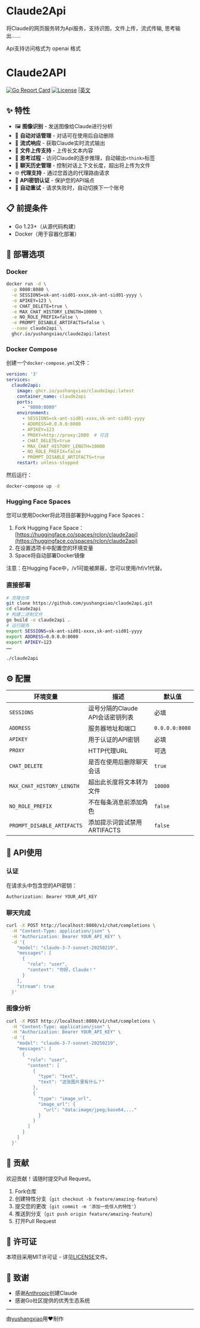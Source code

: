 # Claude2Api
将Claude的网页服务转为Api服务，支持识图，文件上传，流式传输, 思考输出……

Api支持访问格式为 openai 格式

# Claude2API
[![Go Report Card](https://goreportcard.com/badge/github.com/yushangxiao/claude2api)](https://goreportcard.com/report/github.com/yushangxiao/claude2api)
[![License](https://img.shields.io/github/license/yushangxiao/claude2api)](LICENSE)
|[英文](https://github.com/yushangxiao/claude2api/edit/main/README.md)

## ✨ 特性
- 🖼️ **图像识别** - 发送图像给Claude进行分析
- 📝 **自动对话管理** - 对话可在使用后自动删除
- 🌊 **流式响应** - 获取Claude实时流式输出
- 📁 **文件上传支持** - 上传长文本内容
- 🧠 **思考过程** - 访问Claude的逐步推理，自动输出`<think>`标签
 - 🔄 **聊天历史管理** - 控制对话上下文长度，超出将上传为文件
 - 🌐 **代理支持** - 通过您首选的代理路由请求
 - 🔐 **API密钥认证** - 保护您的API端点
 - 🔁 **自动重试** - 请求失败时，自动切换下一个账号
 ## 📋 前提条件
 - Go 1.23+（从源代码构建）
 - Docker（用于容器化部署）
 
 ## 🚀 部署选项
 ### Docker
 ```bash
 docker run -d \
   -p 8080:8080 \
   -e SESSIONS=sk-ant-sid01-xxxx,sk-ant-sid01-yyyy \
   -e APIKEY=123 \
   -e CHAT_DELETE=true \
   -e MAX_CHAT_HISTORY_LENGTH=10000 \
   -e NO_ROLE_PREFIX=false \
   -e PROMPT_DISABLE_ARTIFACTS=false \
   --name claude2api \
   ghcr.io/yushangxiao/claude2api:latest
 ```
 
 ### Docker Compose
 创建一个`docker-compose.yml`文件：
 ```yaml
 version: '3'
 services:
   claude2api:
     image: ghcr.io/yushangxiao/claude2api:latest
     container_name: claude2api
     ports:
       - "8080:8080"
     environment:
       - SESSIONS=sk-ant-sid01-xxxx,sk-ant-sid01-yyyy
       - ADDRESS=0.0.0.0:8080
       - APIKEY=123
       - PROXY=http://proxy:2080  # 可选
       - CHAT_DELETE=true
       - MAX_CHAT_HISTORY_LENGTH=10000
       - NO_ROLE_PREFIX=false
       - PROMPT_DISABLE_ARTIFACTS=true
     restart: unless-stopped
 ```
 然后运行：
 ```bash
 docker-compose up -d
 ```
 
 ### Hugging Face Spaces
 您可以使用Docker将此项目部署到Hugging Face Spaces：
 1. Fork Hugging Face Space：[https://huggingface.co/spaces/rclon/claude2api](https://huggingface.co/spaces/rclon/claude2api)
 2. 在设置选项卡中配置您的环境变量
 3. Space将自动部署Docker镜像
 
 注意：在Hugging Face中，/v1可能被屏蔽，您可以使用/hf/v1代替。
 
 ### 直接部署
 ```bash
 # 克隆仓库
 git clone https://github.com/yushangxiao/claude2api.git
 cd claude2api
 # 构建二进制文件
 go build -o claude2api .
 # 运行服务
 export SESSIONS=sk-ant-sid01-xxxx,sk-ant-sid01-yyyy
 export ADDRESS=0.0.0.0:8080
 export APIKEY=123
 ……

 ./claude2api
 ```
 
 ## ⚙️ 配置
 | 环境变量 | 描述 | 默认值 |
 |----------------------|-------------|---------|
 | `SESSIONS` | 逗号分隔的Claude API会话密钥列表 | 必填 |
 | `ADDRESS` | 服务器地址和端口 | `0.0.0.0:8080` |
 | `APIKEY` | 用于认证的API密钥 | 必填 |
 | `PROXY` | HTTP代理URL | 可选 |
 | `CHAT_DELETE` | 是否在使用后删除聊天会话 | `true` |
 | `MAX_CHAT_HISTORY_LENGTH` | 超出此长度将文本转为文件 | `10000` |
 | `NO_ROLE_PREFIX` |不在每条消息前添加角色 | `false` |
 | `PROMPT_DISABLE_ARTIFACTS` | 添加提示词尝试禁用 ARTIFACTS| `false` |
 
 ## 📝 API使用
 ### 认证
 在请求头中包含您的API密钥：
 ```
 Authorization: Bearer YOUR_API_KEY
 ```
 
 ### 聊天完成
 ```bash
 curl -X POST http://localhost:8080/v1/chat/completions \
   -H "Content-Type: application/json" \
   -H "Authorization: Bearer YOUR_API_KEY" \
   -d '{
     "model": "claude-3-7-sonnet-20250219",
     "messages": [
       {
         "role": "user",
         "content": "你好，Claude！"
       }
     ],
     "stream": true
   }'
 ```
 
 ### 图像分析
 ```bash
 curl -X POST http://localhost:8080/v1/chat/completions \
   -H "Content-Type: application/json" \
   -H "Authorization: Bearer YOUR_API_KEY" \
   -d '{
     "model": "claude-3-7-sonnet-20250219",
     "messages": [
       {
         "role": "user",
         "content": [
           {
             "type": "text",
             "text": "这张图片里有什么？"
           },
           {
             "type": "image_url",
             "image_url": {
               "url": "data:image/jpeg;base64,..."
             }
           }
         ]
       }
     ]
   }'
 ```
 
 ## 🤝 贡献
 欢迎贡献！请随时提交Pull Request。
 1. Fork仓库
 2. 创建特性分支（`git checkout -b feature/amazing-feature`）
 3. 提交您的更改（`git commit -m '添加一些惊人的特性'`）
 4. 推送到分支（`git push origin feature/amazing-feature`）
 5. 打开Pull Request
 
 ## 📄 许可证
 本项目采用MIT许可证 - 详见[LICENSE](LICENSE)文件。
 
 ## 🙏 致谢
 - 感谢[Anthropic](https://www.anthropic.com/)创建Claude
 - 感谢Go社区提供的优秀生态系统
 
 ---
 由[yushangxiao](https://github.com/yushangxiao)用❤️制作
</details
